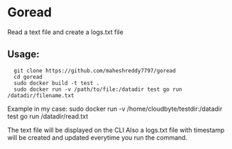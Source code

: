# Goread
Read a text file and create a logs.txt file
## Usage:
```
  git clone https://github.com/maheshreddy7797/goread
  cd goread
  sudo docker build -t test .
  sudo docker run -v /path/to/file:/datadir test go run /datadir/filename.txt
```
Example in my case: sudo docker run -v /home/cloudbyte/testdir:/datadir test go run /datadir/read.txt

The text file  will be displayed on the CLI
Also a logs.txt file with timestamp will be created and updated everytime you run the command.
